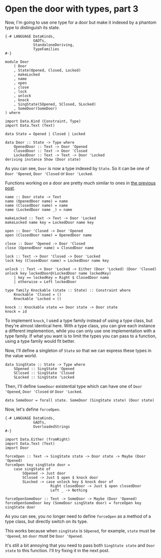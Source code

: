 # Open the door with types, part 3

Now, I'm going to use one type for a door but make it indexed by a phantom type to distinguish its state.

```
{-# LANGUAGE DataKinds,
             GADTs,
             StandaloneDeriving,
             TypeFamilies
#-}

module Door
    ( Door
    , State(Opened, Closed, Locked)
    , makeLocked
    , name
    , open
    , close
    , lock
    , unlock
    , knock
    , SingState(SOpened, SClosed, SLocked)
    , SomeDoor(SomeDoor)
) where

import Data.Kind (Constraint, Type)
import Data.Text (Text)

data State = Opened | Closed | Locked

data Door :: State -> Type where
    OpenedDoor :: Text -> Door 'Opened
    ClosedDoor :: Text -> Door 'Closed
    LockedDoor :: Text -> Text -> Door 'Locked
deriving instance Show (Door state)
```

As you can see, `Door` is now a type indexed by `State`. So it can be one of `Door 'Opened`, `Door 'Closed` or `Door 'Locked`.

Functions working on a door are pretty much similar to ones in [the previous post](https://snak.tumblr.com/post/645990203514896384/open-the-door-with-types-part-2).

```
name :: Door state -> Text
name (OpenedDoor name) = name
name (ClosedDoor name) = name
name (LockedDoor name _) = name

makeLocked :: Text -> Text -> Door 'Locked
makeLocked name key = LockedDoor name key

open :: Door 'Closed -> Door 'Opened
open (ClosedDoor name) = OpenedDoor name

close :: Door 'Opened -> Door 'Closed
close (OpenedDoor name) = ClosedDoor name

lock :: Text -> Door 'Closed -> Door 'Locked
lock key (ClosedDoor name) = LockedDoor name key

unlock :: Text -> Door 'Locked -> Either (Door 'Locked) (Door 'Closed)
unlock key lockedDoor@(LockedDoor name lockedKey)
    | key == lockedKey = Right $ ClosedDoor name
    | otherwise = Left lockedDoor

type family Knockable (state :: State) :: Constraint where
    Knockable 'Closed = ()
    Knockable 'Locked = ()

knock :: Knockable state => Door state -> Door state
knock = id
```

To implement `knock`, I used a type family instead of using a type class, but they're almost identical here. With a type class, you can give each instance a different implemention, while you can only use one implementation with a type family. If what you want is to limit the types you can pass to a function, using a type family would fit better.

Now, I'll define a singleton of `State` so that we can express these types in the value world.

```
data SingState :: State -> Type where
    SOpened :: SingState 'Opened
    SClosed :: SingState 'Closed
    SLocked :: SingState 'Locked
```

Then, I'll define `SomeDoor` existential type which can have one of `Door 'Opened`, `Door 'Closed` or `Door 'Locked`.

```
data SomeDoor = forall state. SomeDoor (SingState state) (Door state)
```

Now, let's define `forceOpen`.


```
{-# LANGUAGE DataKinds,
             GADTs,
             OverloadedStrings
#-}

import Data.Either (fromRight)
import Data.Text (Text)
import Door

forceOpen :: Text -> SingState state -> Door state -> Maybe (Door 'Opened)
forceOpen key singState door =
    case singState of
        SOpened -> Just door
        SClosed -> Just $ open $ knock door
        SLocked -> case unlock key $ knock door of
                     Right closedDoor -> Just $ open closedDoor
                     Left _ -> Nothing

forceOpenSomeDoor :: Text -> SomeDoor -> Maybe (Door 'Opened)
forceOpenSomeDoor key (SomeDoor singState door) = forceOpen key singState door
```

As you can see, you no longer need to define `forceOpen` as a method of a type class, but directly switch on its type.

This works because when `singState` is `SOpened`, for example, `state` must be `'Opened`, so `door` must be `Door 'Opened`.

It's still a bit annoying that you need to pass both `SingState state` and `Door state` to this function. I'll try fixing it in the next post.
